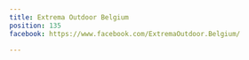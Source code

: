 ```yaml
---
title: Extrema Outdoor Belgium
position: 135
facebook: https://www.facebook.com/ExtremaOutdoor.Belgium/

---
```


